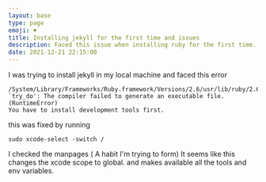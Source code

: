 ```yaml
---
layout: base
type: page
emoji: ♦️
title: Installing jekyll for the first time and issues
description: Faced this issue when installing ruby for the first time.
date: 2021-12-21 22:15:00
---
```


I was trying to install jekyll in my local machine and faced this error

```shell
/System/Library/Frameworks/Ruby.framework/Versions/2.6/usr/lib/ruby/2.6.0/mkmf.rb:467:in `try_do': The compiler failed to generate an executable file. (RuntimeError)
You have to install development tools first.
```

this was fixed by running

```shell
sudo xcode-select -switch /
```

I checked the manpages ( A habit I'm trying to form) It seems like this changes the xcode scope to global. and makes available all the tools and env variables.